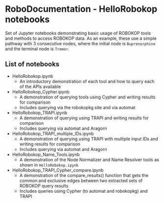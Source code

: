 # RoboDocumentation - HelloRobokop notebooks
Set of Jupyter notebooks demonstrating basic usage of ROBOKOP tools and methods to access ROBOKOP data.  As an example, these use a simple pathway with 3 consecutive nodes, where the initial node is `Buprenorphine` and the terminal node is `Tremor`.

## List of notebooks
- HelloRobokop.ipynb
	- An introductory demonstration of each tool and how to query each of the APIs available
- HelloRobokop_Cypher.ipynb
	- A demonstration of querying tools using Cypher and writing results for comparison
    - Includes querying via the robokopkg site and via automat
- HelloRobokop_TRAPI.ipynb
	- A demonstration of querying using TRAPI and writing results for comparison
    - Includes querying via automat and Aragorn
- HelloRobokop_TRAPI_multiple_IDs.ipynb
	- A demonstration of querying using TRAPI with multiple input IDs and writing results for comparison
    - Includes querying via automat and Aragorn
- HelloRobokop_Name_Tools.ipynb
	- A demonstration of the Node Normalizer and Name Resolver tools as shown in `HelloRobokop.ipynb`
- HelloRobokop_TRAPI_Cypher_compare.ipynb
    - A demonstration of the compare_results() function that gets the common and exclusive edges between two extracted sets of ROBOKOP query results
    - Includes queries using Cypher (to automat and robokopkg) and TRAPI
